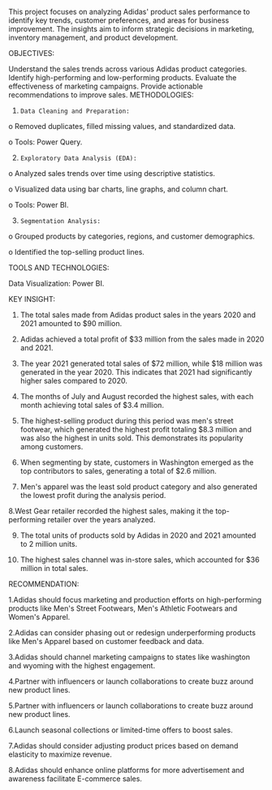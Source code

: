 This project focuses on analyzing Adidas' product sales performance to identify key trends, customer preferences, and areas for business improvement. The insights aim to inform strategic decisions in marketing, inventory management, and product development.

OBJECTIVES:

Understand the sales trends across various Adidas product categories.
Identify high-performing and low-performing products.
Evaluate the effectiveness of marketing campaigns.
Provide actionable recommendations to improve sales.
METHODOLOGIES:

1.     Data Cleaning and Preparation:

o    Removed duplicates, filled missing values, and standardized data.

o    Tools: Power Query.

2.     Exploratory Data Analysis (EDA):

o    Analyzed sales trends over time using descriptive statistics.

o    Visualized data using bar charts, line graphs, and column chart.

o    Tools: Power BI.

3.     Segmentation Analysis:

o    Grouped products by categories, regions, and customer demographics.

o    Identified the top-selling product lines.

TOOLS AND TECHNOLOGIES:

Data Visualization: Power BI.
 

KEY INSIGHT:

 

1. The total sales made from Adidas product sales in the years 2020 and 2021 amounted to $90 million.

2. Adidas achieved a total profit of $33 million from the sales made in 2020 and 2021.

 

3. The year 2021 generated total sales of $72 million, while $18 million was generated in the year 2020. This indicates that 2021 had significantly higher sales compared to 2020.

 

4. The months of July and August recorded the highest sales, with each month achieving total sales of $3.4 million.

 

5. The highest-selling product during this period was men's street footwear, which generated the highest profit totaling $8.3 million and was also the highest in units sold. This demonstrates its popularity among customers.

 

6. When segmenting by state, customers in Washington emerged as the top contributors to sales, generating a total of $2.6 million.

 

7. Men's apparel was the least sold product category and also generated the lowest profit during the analysis period.

 

8.West Gear retailer recorded the highest sales, making it the top-performing retailer over the years analyzed.

 

9. The total units of products sold by Adidas in 2020 and 2021 amounted to 2 million units.

 

10. The highest sales channel was in-store sales, which accounted for $36 million in total sales.

 

RECOMMENDATION:

1.Adidas should focus marketing and production efforts on high-performing products like Men's Street Footwears, Men's Athletic Footwears and Women's Apparel.

 

2.Adidas can consider phasing out or redesign underperforming products like Men's Apparel based on customer feedback and data.

 

3.Adidas should channel marketing campaigns to states like washington and wyoming with the highest engagement.

 

4.Partner with influencers or launch collaborations to create buzz around new product lines.

 

5.Partner with influencers or launch collaborations to create buzz around new product lines.

 

6.Launch seasonal collections or limited-time offers to boost sales.

 

7.Adidas should consider adjusting product prices based on demand elasticity to maximize revenue.

 

8.Adidas should enhance online platforms for more advertisement and awareness facilitate E-commerce sales.

 
